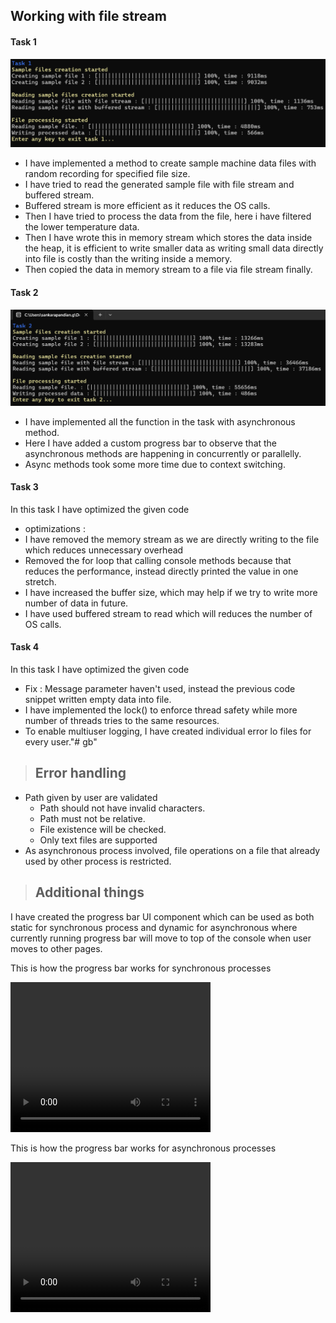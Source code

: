 ﻿## Working with file stream

#### Task 1
![Task 1 processing time](./Assets/Images/Task1.png)
- I have implemented a method to create sample machine data files with random recording for specified file size.
- I have tried to read the generated sample file with file stream and buffered stream.
- Buffered stream is more efficient as it reduces the OS calls.
- Then I have tried to process the data from the file, here i have filtered the lower temperature data.
- Then I have wrote this in memory stream which stores the data inside the heap, it is efficient to write smaller data as writing small data directly into file is costly than the writing inside a memory.
- Then copied the data in memory stream to a file via file stream finally.

#### Task 2
![Task 2 processing time](./Assets/Images/Task2.png)
- I have implemented all the function in the task with asynchronous method.
- Here I have added a custom progress bar to observe that the asynchronous methods are happening in concurrently or parallelly.
- Async methods took some more time due to context switching.

#### Task 3
In this task I have optimized the given code
- optimizations :
- I have removed the memory stream as we are directly writing to the file which reduces unnecessary overhead
- Removed the for loop that calling console methods because that reduces the performance, instead directly printed the value in one stretch.
- I have increased the buffer size, which may help if we try to write more number of data in future.
- I have used buffered stream to read which will reduces the number of OS calls.

#### Task 4
In this task I have optimized the given code
- Fix : Message parameter haven't used, instead the previous code snippet written empty data into file.
- I have implemented the lock() to enforce thread safety while more number of threads tries to the same resources.
- To enable multiuser logging, I have created individual error lo files for every user."# gb" 

> ## Error handling
- Path given by user are validated
	- Path should not have invalid characters.
	- Path must not be relative.
	- File existence will be checked.
	- Only text files are supported
- As asynchronous process involved, file operations on a file that already used by other process is restricted.

> ## Additional things

I have created the progress bar UI component which can be used as both static for synchronous process and dynamic for
asynchronous where currently running progress bar will move to top of the console when user moves to other pages.

This is how the progress bar works for synchronous processes

<video width="320" height="240" controls>
  <source src="./Assets/Videos/SyncScreenRecording.mp4" type="video/mp4">
</video>

This is how the progress bar works for asynchronous processes

<video width="320" height="240" controls>
  <source src="./Assets/Videos/AsyncScreenRecording.mp4" type="video/mp4">
</video>